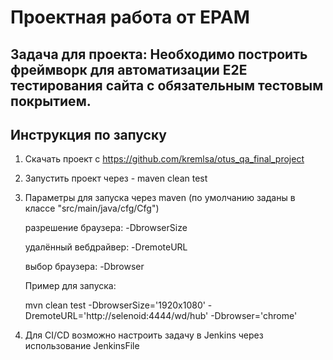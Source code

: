 # Проектная работа от EPAM

## Задача для проекта: Необходимо построить фреймворк для автоматизации Е2Е тестирования сайта с обязательным тестовым покрытием.

## Инструкция по запуску


1. Скачать проект с https://github.com/kremlsa/otus_qa_final_project
   
2. Запустить проект через - maven clean test   
   
3. Параметры для запуска через maven
   (по умолчанию заданы в классе "src/main/java/cfg/Cfg")

   разрешение браузера:
   -DbrowserSize
   
   удалённый вебдрайвер:
   -DremoteURL

   выбор браузера:
   -Dbrowser
   
   Пример для запуска:

   mvn clean test -DbrowserSize='1920x1080' -DremoteURL='http://selenoid:4444/wd/hub' -Dbrowser='chrome'

4. Для CI/CD возможно настроить задачу в Jenkins через использование JenkinsFile